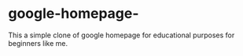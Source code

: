 # google-homepage-
This a simple clone of google homepage for educational purposes for beginners like me.
